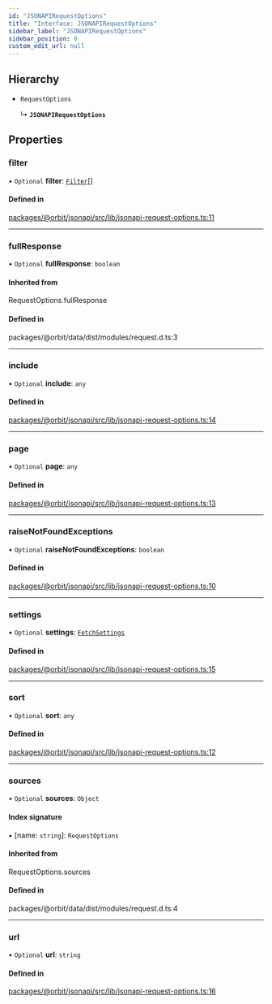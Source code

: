 ```yaml
---
id: "JSONAPIRequestOptions"
title: "Interface: JSONAPIRequestOptions"
sidebar_label: "JSONAPIRequestOptions"
sidebar_position: 0
custom_edit_url: null
---
```


## Hierarchy

- `RequestOptions`

  ↳ **`JSONAPIRequestOptions`**

## Properties

### filter

• `Optional` **filter**: [`Filter`](Filter.md)[]

#### Defined in

[packages/@orbit/jsonapi/src/lib/jsonapi-request-options.ts:11](https://github.com/orbitjs/orbit/blob/6e0cbd41/packages/@orbit/jsonapi/src/lib/jsonapi-request-options.ts#L11)

___

### fullResponse

• `Optional` **fullResponse**: `boolean`

#### Inherited from

RequestOptions.fullResponse

#### Defined in

packages/@orbit/data/dist/modules/request.d.ts:3

___

### include

• `Optional` **include**: `any`

#### Defined in

[packages/@orbit/jsonapi/src/lib/jsonapi-request-options.ts:14](https://github.com/orbitjs/orbit/blob/6e0cbd41/packages/@orbit/jsonapi/src/lib/jsonapi-request-options.ts#L14)

___

### page

• `Optional` **page**: `any`

#### Defined in

[packages/@orbit/jsonapi/src/lib/jsonapi-request-options.ts:13](https://github.com/orbitjs/orbit/blob/6e0cbd41/packages/@orbit/jsonapi/src/lib/jsonapi-request-options.ts#L13)

___

### raiseNotFoundExceptions

• `Optional` **raiseNotFoundExceptions**: `boolean`

#### Defined in

[packages/@orbit/jsonapi/src/lib/jsonapi-request-options.ts:10](https://github.com/orbitjs/orbit/blob/6e0cbd41/packages/@orbit/jsonapi/src/lib/jsonapi-request-options.ts#L10)

___

### settings

• `Optional` **settings**: [`FetchSettings`](FetchSettings.md)

#### Defined in

[packages/@orbit/jsonapi/src/lib/jsonapi-request-options.ts:15](https://github.com/orbitjs/orbit/blob/6e0cbd41/packages/@orbit/jsonapi/src/lib/jsonapi-request-options.ts#L15)

___

### sort

• `Optional` **sort**: `any`

#### Defined in

[packages/@orbit/jsonapi/src/lib/jsonapi-request-options.ts:12](https://github.com/orbitjs/orbit/blob/6e0cbd41/packages/@orbit/jsonapi/src/lib/jsonapi-request-options.ts#L12)

___

### sources

• `Optional` **sources**: `Object`

#### Index signature

▪ [name: `string`]: `RequestOptions`

#### Inherited from

RequestOptions.sources

#### Defined in

packages/@orbit/data/dist/modules/request.d.ts:4

___

### url

• `Optional` **url**: `string`

#### Defined in

[packages/@orbit/jsonapi/src/lib/jsonapi-request-options.ts:16](https://github.com/orbitjs/orbit/blob/6e0cbd41/packages/@orbit/jsonapi/src/lib/jsonapi-request-options.ts#L16)
